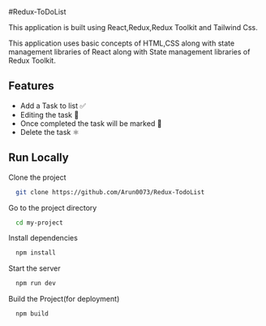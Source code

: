 
#Redux-ToDoList

This application is built using React,Redux,Redux Toolkit and Tailwind Css.

This application uses basic concepts of HTML,CSS along with state management libraries of React along with State management libraries of Redux Toolkit.

## Features

- Add a Task to list ✅
- Editing the task 🌟
- Once completed the task will be marked 🚩
- Delete the task ⚛️


## Run Locally

Clone the project

```bash
  git clone https://github.com/Arun0073/Redux-TodoList
```

Go to the project directory

```bash
  cd my-project
```

Install dependencies

```bash
  npm install
```

Start the server

```bash
  npm run dev
```

Build the Project(for deployment)

```bash
  npm build
```

